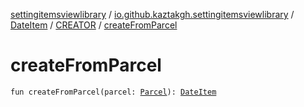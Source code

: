 [settingitemsviewlibrary](../../../index.md) / [io.github.kaztakgh.settingitemsviewlibrary](../../index.md) / [DateItem](../index.md) / [CREATOR](index.md) / [createFromParcel](./create-from-parcel.md)

# createFromParcel

`fun createFromParcel(parcel: `[`Parcel`](https://developer.android.com/reference/android/os/Parcel.html)`): `[`DateItem`](../index.md)